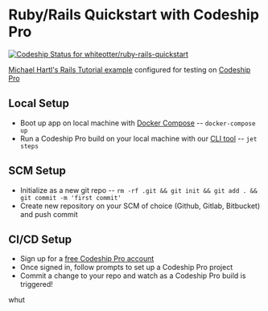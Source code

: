 # Ruby/Rails Quickstart with Codeship Pro
[ ![Codeship Status for whiteotter/ruby-rails-quickstart](https://app.codeship.com/projects/6124df80-b6cd-0135-c039-5e21ca376bff/status?branch=master)](https://app.codeship.com/projects/258703)

[Michael Hartl's Rails Tutorial example](https://www.railstutorial.org/) configured for testing on [Codeship Pro](https://codeship.com/features/pro)

## Local Setup
- Boot up app on local machine with [Docker Compose](https://docs.docker.com/compose/gettingstarted/) -- `docker-compose up`
- Run a Codeship Pro build on your local machine with our [CLI tool](https://documentation.codeship.com/pro/builds-and-configuration/cli/) -- `jet steps`

## SCM Setup
- Initialize as a new git repo -- `rm -rf .git && git init && git add . && git commit -m 'first commit'`
- Create new repository on your SCM of choice (Github, Gitlab, Bitbucket) and push commit

## CI/CD Setup
- Sign up for a [free Codeship Pro account](https://codeship.com/features/pro)
- Once signed in, follow prompts to set up a Codeship Pro project
- Commit a change to your repo and watch as a Codeship Pro build is triggered!

whut
